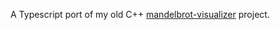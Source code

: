 A Typescript port of my old C++ [mandelbrot-visualizer](https://github.com/maxmmyron/mandelbrot-visualizer) project.
